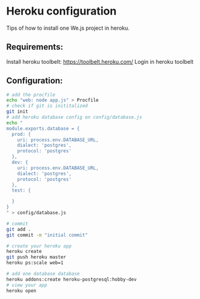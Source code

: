 # Heroku configuration

Tips of how to install one We.js project in heroku.

## Requirements:

Install heroku toolbelt: https://toolbelt.heroku.com/ 
Login in heroku toolbelt

## Configuration:

```sh
# add the procfile
echo "web: node app.js" > Procfile
# check if git is inititalized
git init
# add heroku database config on config/database.js
echo "
module.exports.database = {
  prod: {
    uri: process.env.DATABASE_URL,
    dialect: 'postgres',
    protocol: 'postgres'    
  },
  dev: {
    uri: process.env.DATABASE_URL,
    dialect: 'postgres',
    protocol: 'postgres'    
  },
  test: {

  }
} 
" > config/database.js

# commit
git add .
git commit -m "initial commit"

# create your heroku app
heroku create
git push heroku master
heroku ps:scale web=1

# add one database database
heroku addons:create heroku-postgresql:hobby-dev
# view your app
heroku open

```
